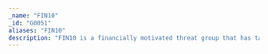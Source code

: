 ```yaml
---
_name: "FIN10"
_id: "G0051"
aliases: "FIN10"
description: "FIN10 is a financially motivated threat group that has targeted organizations in North America since at least 2013 through 2016. The group uses stolen data exfiltrated from victims to extort organizations. "
---
```

